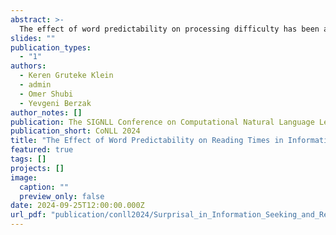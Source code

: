 ```yaml
---
abstract: >-
  The effect of word predictability on processing difficulty has been a central topic of investigation in psycholinguistics. Here, we use a broad coverage reading corpus in English to examine three language processing regimes that are common in daily life but have not been addressed with respect to this question: information seeking, repeated processing, and the combination of the two. Using standard, reading regime agnostic surprisal estimates, we find that the prediction of surprisal theory regarding a logarithmic relation between word predictability and processing time extends to these regimes. However, when examining surprisal estimates using regime-specific contexts, we also obtain two findings which are at odds with the predictions of surprisal theory. First, we find that in information seeking, such estimates do not improve the predictive power of processing times compared to surprisals from standard regime-agnostic contexts. Further, repeated presentation contexts yield near zero surprisal estimates with null effects on repeated processing times. These results suggest a misalignment of memory and context representation mechanisms between humans and current language models.
slides: ""
publication_types:
  - "1"
authors:
  - Keren Gruteke Klein
  - admin
  - Omer Shubi
  - Yevgeni Berzak
author_notes: []
publication: The SIGNLL Conference on Computational Natural Language Learning (CoNLL) 2024
publication_short: CoNLL 2024
title: "The Effect of Word Predictability on Reading Times in Information Seeking and Repeated Reading"
featured: true
tags: []
projects: []
image:
  caption: ""
  preview_only: false
date: 2024-09-25T12:00:00.000Z
url_pdf: "publication/conll2024/Surprisal_in_Information_Seeking_and_Repeated_Reading.pdf"
---
```

